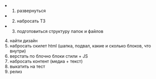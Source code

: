 + 1. развернуться 
+ 2. набросать ТЗ 
+ 3. подготовиться структуру папок и файлов 
4. найти дизайн
5. набросать скилет html (шапка, подвал, какие и сколько блоков, что внутри)
6. верстать по блочно блоки стили + JS
7. набросать контент (медиа + текст)
8. выкатить на тест 
9. релиз